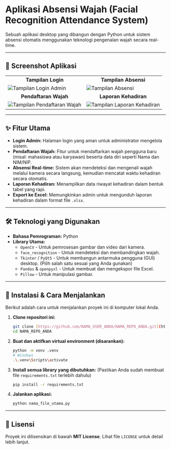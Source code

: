 # Aplikasi Absensi Wajah (Facial Recognition Attendance System)

Sebuah aplikasi desktop yang dibangun dengan Python untuk sistem absensi otomatis menggunakan teknologi pengenalan wajah secara real-time.

---

## 📸 Screenshot Aplikasi

<table>
  <tr>
    <td align="center"><strong>Tampilan Login</strong></td>
    <td align="center"><strong>Tampilan Absensi</strong></td>
  </tr>
  <tr>
    <td><img src="https://github.com/user-attachments/assets/6f2f66a5-1e75-48d9-979a-14ddcc62f09f" alt="Tampilan Login Admin"></td>
    <td><img src="https://github.com/user-attachments/assets/4d01b18f-676d-4c0c-bec8-fa9a6c3f9383" alt="Tampilan Absensi"></td>
  </tr>
  <tr>
    <td align="center"><strong>Pendaftaran Wajah</strong></td>
    <td align="center"><strong>Laporan Kehadiran</strong></td>
  </tr>
  <tr>
    <td><img src="https://github.com/user-attachments/assets/2f35da31-6805-4b61-b476-d7fd41de16cb" alt="Tampilan Pendaftaran Wajah"></td>
    <td><img src="https://github.com/user-attachments/assets/55945987-e6c1-4354-9821-96472fd1adf3" alt="Tampilan Laporan Kehadiran"></td>
  </tr>
</table>

---

## ✨ Fitur Utama

-   **Login Admin:** Halaman login yang aman untuk administrator mengelola sistem.
-   **Pendaftaran Wajah:** Fitur untuk mendaftarkan wajah pengguna baru (misal: mahasiswa atau karyawan) beserta data diri seperti Nama dan NIM/NIP.
-   **Absensi Real-time:** Sistem akan mendeteksi dan mengenali wajah melalui kamera secara langsung, kemudian mencatat waktu kehadiran secara otomatis.
-   **Laporan Kehadiran:** Menampilkan data riwayat kehadiran dalam bentuk tabel yang rapi.
-   **Export ke Excel:** Memungkinkan admin untuk mengunduh laporan kehadiran dalam format file `.xlsx`.

---

## 🛠️ Teknologi yang Digunakan

* **Bahasa Pemrograman:** Python
* **Library Utama:**
    * `OpenCV` - Untuk pemrosesan gambar dan video dari kamera.
    * `face_recognition` - Untuk mendeteksi dan membandingkan wajah.
    * `Tkinter` / `PyQt5` - Untuk membangun antarmuka pengguna (GUI) desktop. (Pilih salah satu sesuai yang Anda gunakan)
    * `Pandas` & `openpyxl` - Untuk membuat dan mengekspor file Excel.
    * `Pillow` - Untuk manipulasi gambar.

---

## 🚀 Instalasi & Cara Menjalankan

Berikut adalah cara untuk menjalankan proyek ini di komputer lokal Anda.

1.  **Clone repositori ini:**
    ```bash
    git clone [https://github.com/NAMA_USER_ANDA/NAMA_REPO_ANDA.git](https://github.com/NAMA_USER_ANDA/NAMA_REPO_ANDA.git)
    cd NAMA_REPO_ANDA
    ```

2.  **Buat dan aktifkan virtual environment (disarankan):**
    ```bash
    python -m venv .venv
    # Windows
    .\.venv\Scripts\activate
    ```

3.  **Install semua library yang dibutuhkan:**
    (Pastikan Anda sudah membuat file `requirements.txt` terlebih dahulu)
    ```bash
    pip install -r requirements.txt
    ```

4.  **Jalankan aplikasi:**
    ```bash
    python nama_file_utama.py
    ```

---

## 📄 Lisensi

Proyek ini dilisensikan di bawah **MIT License**. Lihat file `LICENSE` untuk detail lebih lanjut.

